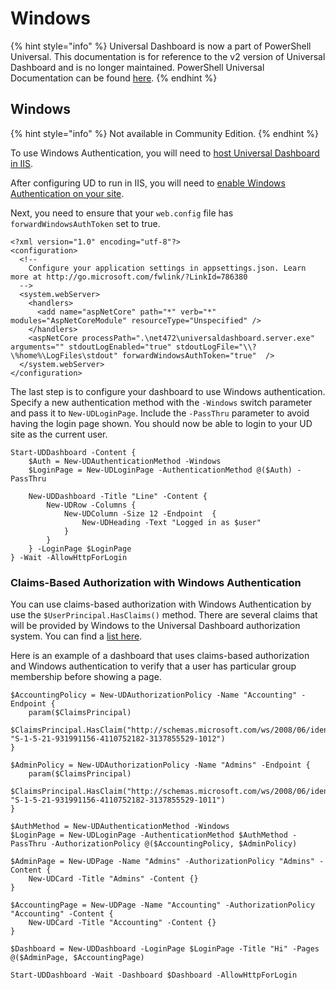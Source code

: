 # Windows

{% hint style="info" %}
Universal Dashboard is now a part of PowerShell Universal. This documentation is for reference to the v2 version of Universal Dashboard and is no longer maintained. PowerShell Universal Documentation can be found [here](https://docs.ironmansoftware.com).
{% endhint %}

## Windows

{% hint style="info" %}
Not available in Community Edition.
{% endhint %}

To use Windows Authentication, you will need to [host Universal Dashboard in IIS](https://github.com/adamdriscoll/universal-dashboard-documentation/tree/621575dc9438465fd0d5192914d984af8e530e1f/security/running-dashboards/iis.md).

After configuring UD to run in IIS, you will need to [enable Windows Authentication on your site](https://docs.microsoft.com/en-us/aspnet/core/security/authentication/windowsauth?view=aspnetcore-2.2#iis-configuration).

Next, you need to ensure that your `web.config` file has `forwardWindowsAuthToken` set to true.

```text
<?xml version="1.0" encoding="utf-8"?>
<configuration>
  <!--
    Configure your application settings in appsettings.json. Learn more at http://go.microsoft.com/fwlink/?LinkId=786380
  -->
  <system.webServer>
    <handlers>
      <add name="aspNetCore" path="*" verb="*" modules="AspNetCoreModule" resourceType="Unspecified" />
    </handlers>
    <aspNetCore processPath=".\net472\universaldashboard.server.exe" arguments="" stdoutLogEnabled="true" stdoutLogFile="\\?\%home%\LogFiles\stdout" forwardWindowsAuthToken="true"  />
  </system.webServer>
</configuration>
```

The last step is to configure your dashboard to use Windows authentication. Specify a new authentication method with the `-Windows` switch parameter and pass it to `New-UDLoginPage`. Include the `-PassThru` parameter to avoid having the login page shown. You should now be able to login to your UD site as the current user.

```text
Start-UDDashboard -Content {
    $Auth = New-UDAuthenticationMethod -Windows
    $LoginPage = New-UDLoginPage -AuthenticationMethod @($Auth) -PassThru

    New-UDDashboard -Title "Line" -Content { 
        New-UDRow -Columns {
            New-UDColumn -Size 12 -Endpoint  {
                New-UDHeading -Text "Logged in as $user"
            }
        }
    } -LoginPage $LoginPage 
} -Wait -AllowHttpForLogin
```

### Claims-Based Authorization with Windows Authentication

You can use claims-based authorization with Windows Authentication by use the `$UserPrincipal.HasClaims()` method. There are several claims that will be provided by Windows to the Universal Dashboard authorization system. You can find a [list here](https://docs.microsoft.com/en-us/windows-server/identity/ad-fs/technical-reference/the-role-of-claims).

Here is an example of a dashboard that uses claims-based authorization and Windows authentication to verify that a user has particular group membership before showing a page.

```text
$AccountingPolicy = New-UDAuthorizationPolicy -Name "Accounting" -Endpoint {
    param($ClaimsPrincipal)
    $ClaimsPrincipal.HasClaim("http://schemas.microsoft.com/ws/2008/06/identity/claims/groupsid", "S-1-5-21-931991156-4110752182-3137855529-1012") 
}

$AdminPolicy = New-UDAuthorizationPolicy -Name "Admins" -Endpoint {
    param($ClaimsPrincipal)
    $ClaimsPrincipal.HasClaim("http://schemas.microsoft.com/ws/2008/06/identity/claims/groupsid", "S-1-5-21-931991156-4110752182-3137855529-1011")
}

$AuthMethod = New-UDAuthenticationMethod -Windows
$LoginPage = New-UDLoginPage -AuthenticationMethod $AuthMethod -PassThru -AuthorizationPolicy @($AccountingPolicy, $AdminPolicy)

$AdminPage = New-UDPage -Name "Admins" -AuthorizationPolicy "Admins" -Content {
    New-UDCard -Title "Admins" -Content {}
}

$AccountingPage = New-UDPage -Name "Accounting" -AuthorizationPolicy "Accounting" -Content {
    New-UDCard -Title "Accounting" -Content {}
}

$Dashboard = New-UDDashboard -LoginPage $LoginPage -Title "Hi" -Pages @($AdminPage, $AccountingPage)

Start-UDDashboard -Wait -Dashboard $Dashboard -AllowHttpForLogin
```

